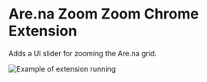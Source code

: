 # Are.na Zoom Zoom Chrome Extension

Adds a UI slider for zooming the Are.na grid.

![Example of extension running](https://d2w9rnfcy7mm78.cloudfront.net/36541155/original_879d33e11880525f76892b217e5058c7.gif)
